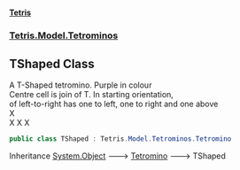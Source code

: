 #### [Tetris](index.md 'index')
### [Tetris.Model.Tetrominos](Tetris_Model_Tetrominos.md 'Tetris.Model.Tetrominos')
## TShaped Class
A T-Shaped tetromino. Purple in colour  
Centre cell is join of T.  In starting orientation,  
of left-to-right has one to left, one to right and one above  
  X  
X X X  
```csharp
public class TShaped : Tetris.Model.Tetrominos.Tetromino
```

Inheritance [System.Object](https://docs.microsoft.com/en-us/dotnet/api/System.Object 'System.Object') &#129106; [Tetromino](Tetris_Model_Tetrominos_Tetromino.md 'Tetris.Model.Tetrominos.Tetromino') &#129106; TShaped  
